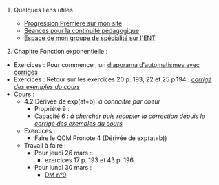 1. Quelques liens utiles 
    * [Progression Premiere sur mon site](http://www.frederic-junier.org/Premiere2020/Progression/Premiere_2020.html)
    * [Séances pour la continuité pédagogique](https://frederic-junier.github.io/Premiere/)
    * [Espace de mon groupe de spécialité sur l'ENT]()



2. Chapitre Fonction exponentielle :
   
  * Exercices : Pour commencer, un [diaporama d'automatismes avec corrigés](../Exponentielle/Automatismes/Automatismes-Exponentielle-Corrige-2019.pdf)
  * Exercices :  Retour sur les exercices 20 p. 193, 22 et 25 p.194 : _[corrigé des exemples du cours](../Exponentielle/Cours/Corrige-Cours-Exponentielle-2019.pdf)_
  * [Cours](https://frederic-junier.org/Premiere2020/Cours/PremiereCoursExponentielle-Prof-2019V1-Web.pdf)  :
    * 4.2 Dérivée de exp(at+b): _à connaitre par coeur_
        * Propriété 9 : 
        * Capacité 6 : _à chercher puis recopier la correction depuis le [corrigé des exemples du cours](../Exponentielle/Cours/Corrige-Cours-Exponentielle-2019.pdf)_
    * Exercices : 
      * Faire le  QCM Pronote 4 (Dérivée de exp(at+b))
    * Travail à faire :
      * Pour jeudi 26 mars :
        * exercices 17 p. 193 et 43 p. 196
      * Pour lundi 30 mars : 
        * [DM n°9](Premiere-DM-exponentielle-Web.pdf)
